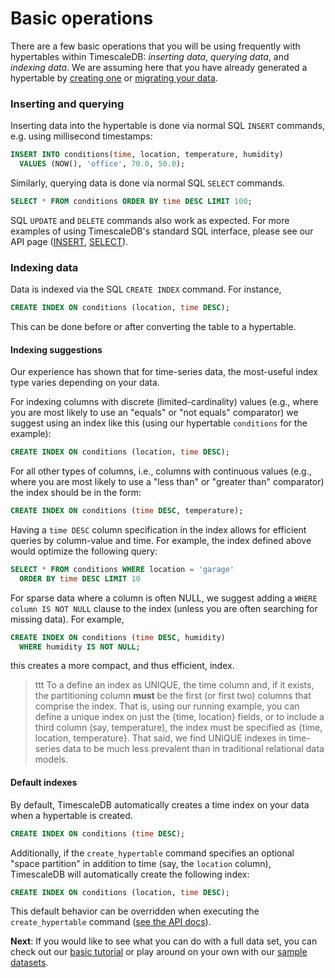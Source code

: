# Basic operations

There are a few basic operations that you will be using frequently
with hypertables within TimescaleDB: *inserting data*, *querying
data*, and *indexing data*.  We are assuming here that you have
already generated a hypertable by [creating one][] or [migrating your
data][].

### Inserting and querying
Inserting data into the hypertable is done via normal SQL `INSERT` commands,
e.g. using millisecond timestamps:
```sql
INSERT INTO conditions(time, location, temperature, humidity)
  VALUES (NOW(), 'office', 70.0, 50.0);
```

Similarly, querying data is done via normal SQL `SELECT` commands.
```sql
SELECT * FROM conditions ORDER BY time DESC LIMIT 100;
```

SQL `UPDATE` and `DELETE` commands also work as expected. For more
examples of using TimescaleDB's standard SQL interface, please see our
API page ([INSERT][], [SELECT][]).

### Indexing data <a id="indexing"></a>

Data is indexed via the SQL `CREATE INDEX` command. For instance,
```sql
CREATE INDEX ON conditions (location, time DESC);
```
This can be done before or after converting the table to a hypertable.

#### Indexing suggestions

Our experience has shown that for time-series data, the most-useful index type
varies depending on your data.

For indexing columns with discrete (limited-cardinality) values (e.g., where you
are most likely to use an "equals" or "not equals" comparator) we suggest using
an index like this (using our hypertable `conditions` for the example):
```sql
CREATE INDEX ON conditions (location, time DESC);
```
For all other types of columns, i.e., columns with continuous values (e.g.,
where you are most likely to use a
"less than" or "greater than" comparator) the index should be in the form:
```sql
CREATE INDEX ON conditions (time DESC, temperature);
```
Having a `time DESC` column specification in the index allows for efficient
queries by column-value and time. For example, the index defined above would
optimize the following query:
```sql
SELECT * FROM conditions WHERE location = 'garage'
  ORDER BY time DESC LIMIT 10
```

For sparse data where a column is often NULL, we suggest adding
a `WHERE column IS NOT NULL` clause to the index (unless you are often
searching for missing data). For example,

```sql
CREATE INDEX ON conditions (time DESC, humidity)
  WHERE humidity IS NOT NULL;
```
this creates a more compact, and thus efficient, index.

>ttt To a define an index as UNIQUE, the time column and, if it
exists, the partitioning column **must** be the first (or first two)
columns that comprise the index.  That is, using our running
example, you can define a unique index on just the {time, location} fields,
or to include a third column (say, temperature), the index
must be specified as {time, location, temperature}.  That said, we
find UNIQUE indexes in time-series data to be much less prevalent than
in traditional relational data models.


#### Default indexes

By default, TimescaleDB automatically creates a time index on your data when a hypertable is created.

```sql
CREATE INDEX ON conditions (time DESC);
```

Additionally, if the `create_hypertable` command specifies an optional
"space partition" in addition to time (say, the `location` column),
TimescaleDB will automatically create the following index:

```sql
CREATE INDEX ON conditions (location, time DESC);
```

This default behavior can be overridden when executing the `create_hypertable` command
([see the API docs][create_hypertable]).


**Next**:  If you would like to see what you can do with a full data set,
you can check out
our [basic tutorial][] or play around on your own with our [sample datasets][].


[creating one]: /getting-started/setup/starting-from-scratch
[migrating your data]: /getting-started/setup/migrate-from-postgresql
[INSERT]: /api#insert
[SELECT]: /api#select
[basic tutorial]: /tutorials/tutorial-hello-nyc
[sample datasets]: /tutorials/other-sample-datasets
[create_hypertable]: /api/api-timescaledb#create_hypertable
